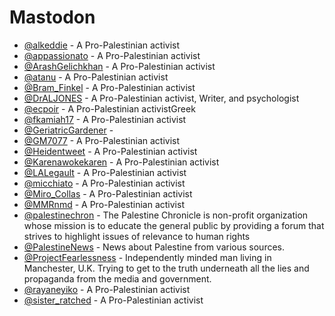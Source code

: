 # Mastodon


- [@alkeddie](https://mastodon.teia.art/@alkeddie) - A Pro-Palestinian activist
- [@appassionato](https://mastodon.social/@appassionato) - A Pro-Palestinian activist
- [@ArashGelichkhan](https://social.spejset.org/@ArashGelichkhan) - A Pro-Palestinian activist
- [@atanu](https://mas.to/@atanu) - A Pro-Palestinian activist
- [@Bram_Finkel](https://mastodon.social/@Bram_Finkel) - A Pro-Palestinian activist
- [@DrALJONES](https://mastodon.social/@DrALJONES) - A Pro-Palestinian activist, Writer, and psychologist
- [@ecpoir](https://toot.io/@ecpoir) - A Pro-Palestinian activistGreek
- [@fkamiah17](https://toot.wales/@fkamiah17) - A Pro-Palestinian activist
- [@GeriatricGardener](https://kolektiva.social/@GeriatricGardener) -
- [@GM7077](https://masto.ai/@GM7077) - A Pro-Palestinian activist
- [@Heidentweet](https://todon.eu/@Heidentweet) - A Pro-Palestinian activist
- [@Karenawokekaren](https://sfba.social/@Karenawokekaren) - A Pro-Palestinian activist
- [@LALegault](https://newsie.social/@LALegault) - A Pro-Palestinian activist
- [@micchiato](https://mastodon.social/@micchiato) - A Pro-Palestinian activist
- [@Miro_Collas](https://masto.ai/@Miro_Collas) - A Pro-Palestinian activist
- [@MMRnmd](https://todon.eu/@MMRnmd) - A Pro-Palestinian activist
- [@palestinechron](https://kolektiva.social/@palestinechron@bird.makeup) - The Palestine Chronicle is non-profit organization whose mission is to educate the general public by providing a forum that strives to highlight issues of relevance to human rights
- [@PalestineNews](https://urbanists.social/@PalestineNews) - News about Palestine from various sources.
- [@ProjectFearlessness](https://mastodonapp.uk/@ProjectFearlessness) - Independently minded man living in Manchester, U.K. Trying to get to the truth underneath all the lies and propaganda from the media and government.
- [@rayaneyiko](https://mastodon.social/@rayaneyiko) - A Pro-Palestinian activist
- [@sister_ratched](https://toot.community/@sister_ratched) - A Pro-Palestinian activist
